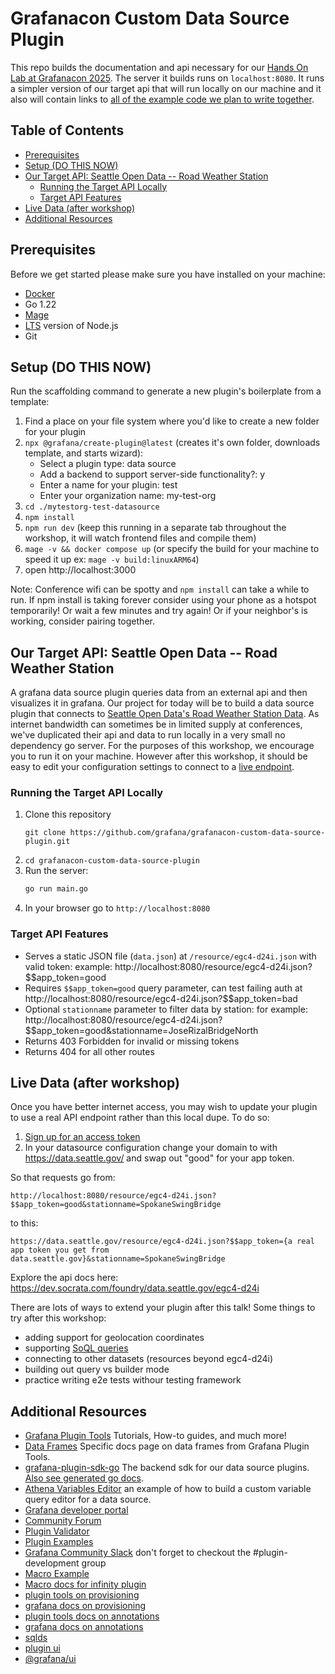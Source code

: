 # Grafanacon Custom Data Source Plugin 

This repo builds the documentation and api necessary for our [Hands On Lab at Grafanacon 2025](https://grafana.com/events/grafanacon/2025/hands-on-labs/). The server it builds runs on `localhost:8080`. It runs a simpler version of our target api that will run locally on our machine and it also will contain links to [all of the example code we plan to write together](https://github.com/grafana/grafanacon-custom-data-source-plugin-example).  

## Table of Contents
- [Prerequisites](#prerequisites)
- [Setup (DO THIS NOW)](#setup-do-this-now)
- [Our Target API: Seattle Open Data -- Road Weather Station](#our-target-api-seattle-open-data----road-weather-station)
  - [Running the Target API Locally](#running-the-target-api-locally)
  - [Target API Features](#target-api-features)
- [Live Data (after workshop)](#live-data-after-workshop)
- [Additional Resources](#additional-resources)


## Prerequisites
Before we get started please make sure you have installed on your machine:
- [Docker](https://docs.docker.com/get-started/get-docker/)
- Go 1.22
- [Mage](https://magefile.org/)
- [LTS](https://nodejs.org/en/about/previous-releases) version of Node.js
- Git 

## Setup (DO THIS NOW)

Run the scaffolding command to generate a new plugin's boilerplate from a template:
1. Find a place on your file system where you'd like to create a new folder for your plugin
2. `npx @grafana/create-plugin@latest` (creates it's own folder, downloads template, and starts wizard):
   - Select a plugin type: data source
   - Add a backend to support server-side functionality?: y
   - Enter a name for your plugin: test
   - Enter your organization name: my-test-org
3. `cd ./mytestorg-test-datasource`
4. `npm install`
5. `npm run dev` (keep this running in a separate tab throughout the workshop, it will watch frontend files and compile them)
7. `mage -v && docker compose up` (or specify the build for your machine to speed it up ex: `mage -v build:linuxARM64`)
9. open http://localhost:3000

Note: Conference wifi can be spotty and `npm install` can take a while to run. If npm install is taking forever consider using your phone as a hotspot temporarily! Or wait a few minutes and try again! Or if your neighbor's is working, consider pairing together. 

## Our Target API: Seattle Open Data -- Road Weather Station

A grafana data source plugin queries data from an external api and then visualizes it in grafana. Our project for today will be to build a data source plugin that connects to [Seattle Open Data's Road Weather Station Data](https://data.seattle.gov/Transportation/Road-Weather-Information-Stations/egc4-d24i/about_data). As internet bandwidth can sometimes be in limited supply at conferences, we've duplicated their api and data to run locally in a very small no dependency go server. For the purposes of this workshop, we encourage you to run it on your machine. However after this workshop, it should be easy to edit your configuration settings to connect to a [live endpoint](#live-data-after-workshop).

### Running the Target API Locally 

1. Clone this repository
   ```
   git clone https://github.com/grafana/grafanacon-custom-data-source-plugin.git
   ```
2. `cd grafanacon-custom-data-source-plugin`
3. Run the server:
   ```bash
   go run main.go
   ```
4. In your browser go to `http://localhost:8080`

### Target API Features

- Serves a static JSON file (`data.json`) at `/resource/egc4-d24i.json` with valid token: example: http://localhost:8080/resource/egc4-d24i.json?$$app_token=good
- Requires `$$app_token=good` query parameter, can test failing auth at http://localhost:8080/resource/egc4-d24i.json?$$app_token=bad
- Optional `stationname` parameter to filter data by station: for example:  http://localhost:8080/resource/egc4-d24i.json?$$app_token=good&stationname=JoseRizalBridgeNorth
- Returns 403 Forbidden for invalid or missing tokens
- Returns 404 for all other routes

## Live Data (after workshop)
Once you have better internet access, you may wish to update your plugin to use a real API endpoint rather than this local dupe. To do so: 

1. [Sign up for an access token](https://data.seattle.gov/signup)
2. In your datasource configuration change your domain to with https://data.seattle.gov/ and swap out "good" for your app token.

So that requests go from:

`http://localhost:8080/resource/egc4-d24i.json?$$app_token=good&stationname=SpokaneSwingBridge`

to this:

`https://data.seattle.gov/resource/egc4-d24i.json?$$app_token={a real app token you get from data.seattle.gov}&stationname=SpokaneSwingBridge`

Explore the api docs here: https://dev.socrata.com/foundry/data.seattle.gov/egc4-d24i

There are lots of ways to extend your plugin after this talk! Some things to try after this workshop:
- adding support for geolocation coordinates
- supporting [SoQL queries](https://dev.socrata.com/docs/queries/)
- connecting to other datasets (resources beyond egc4-d24i)
- building out query vs builder mode
- practice writing e2e tests withour testing framework

## Additional Resources
- [Grafana Plugin Tools](https://grafana.com/developers/plugin-tools/) Tutorials, How-to guides, and much more!
- [Data Frames](https://grafana.com/developers/plugin-tools/key-concepts/data-frames) Specific docs page on data frames from Grafana Plugin Tools.
- [grafana-plugin-sdk-go](https://github.com/grafana/grafana-plugin-sdk-go) The backend sdk for our data source plugins. [Also see generated go docs](https://pkg.go.dev/github.com/grafana/grafana-plugin-sdk-go).  
- [Athena Variables Editor](https://github.com/grafana/athena-datasource/blob/7c8417bdbf31f91afb99d249047b0158b20b99a3/src/datasource.ts#L27) an example of how to build a custom variable query editor for a data source.
- [Grafana developer portal](https://grafana.com/developers)
- [Community Forum](https://community.grafana.com/c/plugin-development/30)
- [Plugin Validator](https://github.com/grafana/plugin-validator/)
- [Plugin Examples](https://github.com/grafana/grafana-plugin-examples/)
- [Grafana Community Slack](https://slack.grafana.com/) don't forget to checkout the #plugin-development group
- [Macro Example](https://github.com/grafana/grafana-plugin-examples/blob/main/examples/datasource-basic/pkg/query/macro.go)
- [Macro docs for infinity plugin](https://grafana.com/docs/plugins/yesoreyeram-infinity-datasource/latest/query/macros/)
- [plugin tools on provisioning](https://grafana.com/developers/plugin-tools/publish-a-plugin/provide-test-environment)
- [grafana docs on provisioning](https://grafana.com/docs/grafana/latest/administration/provisioning/)
- [plugin tools docs on annotations](https://grafana.com/developers/plugin-tools/how-to-guides/data-source-plugins/add-support-for-annotation-queries)
- [grafana docs on annotations](https://grafana.com/docs/grafana/latest/dashboards/build-dashboards/annotate-visualizations/)
- [sqlds](https://github.com/grafana/sqlds)
- [plugin ui](https://github.com/grafana/plugin-ui)
- [@grafana/ui](https://developers.grafana.com/ui)

